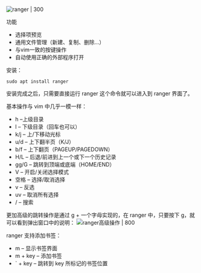 
![ranger | 300](https://camo.githubusercontent.com/b410f2706397b50e183a62e72ea470c31109928d92bbfa357848413843545e33/68747470733a2f2f72616e6765722e6769746875622e696f2f72616e6765725f6c6f676f2e706e67)

功能
- 选择项预览
- 通用文件管理（新建、复制、删除...）
- 与vim一致的按键操作
- 自动使用正确的外部程序打开

安装：

```
sudo apt install ranger
```

安装完成之后，只需要直接运行 ranger 这个命令就可以进入到 ranger 界面了。

基本操作与 vim 中几乎一模一样：
- h –上级目录
- l – 下级目录（回车也可以）
- k/j – 上/下移动光标
- u/d – 上下翻半页（K/J）
- b/f – 上下翻页（PAGEUP/PAGEDOWN）
- H/L – 后退/前进到上一个或下一个历史记录
- gg/G – 跳转到顶端或底端（HOME/END）
- V – 开启/关闭选择模式
- 空格 – 选择/取消选择
- v – 反选
- uv – 取消所有选择
- / – 搜索


更加高级的跳转操作是通过 g + 一个字母实现的，在 ranger 中，只要按下 g，就可以看到弹出窗口中的说明：
![ranger高级操作 | 800](https://ask.qcloudimg.com/http-save/yehe-3147702/f2062a84a2045de911e1a11f6749f77a.png)



ranger 支持添加书签：

- m – 显示书签界面
- m + key – 添加书签
- \` + key – 跳转到 key 所标记的书签位置
